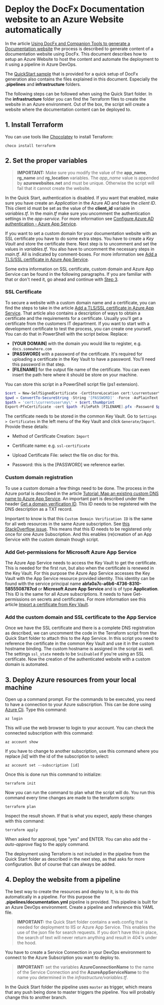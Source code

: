 # Deploy the DocFx Documentation website to an Azure Website automatically

In the article [Using DocFx and Companion Tools to generate a Documentation website](using-docfx-and-tools.md) the process is described to generate content of a documentation website using DocFx. This document describes how to setup an Azure Website to host the content and automate the deployment to it using a pipeline in Azure DevOps.

The [QuickStart sample](https://github.com/mtirionMSFT/DocFxQuickStart) that is provided for a quick setup of DocFx generation also contains the files explained in this document. Especially the **.pipelines** and **infrastructure** folders.

The following steps can be followed when using the Quick Start folder. In the **infrastructure** folder you can find the Terraform files to create the website in an Azure environment. Out of the box, the script will create a website where the documentation content can be deployed to.

## 1. Install Terraform

You can use tools like [Chocolatey](https://chocolatey.org/) to install Terraform:

```shell
choco install terraform
```

## 2. Set the proper variables

> **IMPORTANT:** Make sure you modify the value of the **app_name**, **rg_name** and **rg_location** variables. The *app_name* value is appended by **azurewebsites.net** and must be unique. Otherwise the script will fail that it cannot create the website.

In the Quick Start, authentication is disabled. If you want that enabled, make sure you have create an *Application* in the Azure AD and have the *client ID*. This client id must be set as the value of the **client_id** variable in *variables.tf*. In the *main.tf* make sure you uncomment the authentication settings in the *app-service*. For more information see [Configure Azure AD authentication - Azure App Service](https://learn.microsoft.com/en-us/azure/app-service/configure-authentication-provider-aad).

If you want to set a custom domain for your documentation website with an SSL certificate you have to do some extra steps. You have to create a *Key Vault* and store the certificate there. Next step is to uncomment and set the values in *variables.tf*. You also have to uncomment the necessary steps in *main.tf*. All is indicated by comment-boxes. For more information see [Add a TLS/SSL certificate in Azure App Service](https://learn.microsoft.com/en-us/azure/app-service/configure-ssl-certificate).

Some extra information on SSL certificate, custom domain and Azure App Service can be found in the following paragraphs. If you are familiar with that or don't need it, go ahead and continue with [Step 3](#3-deploy-azure-resources-from-your-local-machine).

### SSL Certificate

To secure a website with a custom domain name and a certificate, you can find the steps to take in the article [Add a TLS/SSL certificate in Azure App Service](https://learn.microsoft.com/en-us/azure/app-service/configure-ssl-certificate). That article also contains a description of ways to obtain a certificate and the requirements for a certificate. Usually you'll get a certificate from the customers IT department. If you want to start with a development certificate to test the process, you can create one yourself. You can do that in PowerShell with the script below. Replace:

* **[YOUR DOMAIN]** with the domain you would like to register, e.g. `docs.somewhere.com`
* **[PASSWORD]** with a password of the certificate. It's required for uploading a certificate in the Key Vault to have a password. You'll need this password in that step.
* **[FILENAME]** for the output file name of the certificate. You can even insert the path here where it should be store on your machine.

You can store this script in a PowerShell script file (ps1 extension).

```powershell
$cert = New-SelfSignedCertificate -CertStoreLocation cert:\currentuser\my -Subject "cn=[YOUR DOMAIN]" -DnsName "[YOUR DOMAIN]"
$pwd = ConvertTo-SecureString -String '[PASSWORD]' -Force -AsPlainText
$path = 'cert:\currentuser\my\' + $cert.thumbprint
Export-PfxCertificate -cert $path -FilePath [FILENAME].pfx -Password $pwd
```

The certificate needs to be stored in the common Key Vault. Go to `Settings > Certificates` in the left menu of the Key Vault and click `Generate/Import`. Provide these details:

* Method of Certificate Creation: `Import`

* Certificate name: e.g. `ssl-certificate`

* Upload Certificate File: select the file on disc for this.

* Password: this is the [PASSWORD] we reference earlier.

### Custom domain registration

To use a custom domain a few things need to be done. The process in the Azure portal is described in the article [Tutorial: Map an existing custom DNS name to Azure App Service](https://learn.microsoft.com/en-us/azure/app-service/app-service-web-tutorial-custom-domain). An important part is described under the header [Get a domain verification ID](https://learn.microsoft.com/en-us/azure/app-service/app-service-web-tutorial-custom-domain#get-a-domain-verification-id). This ID needs to be registered with the DNS description as a TXT record.

Important to know is that this `Custom Domain Verification ID` is the same for all web resources in the same Azure subscription. See [this StackOverflow issue](https://stackoverflow.com/questions/64309200/is-the-custom-domain-verification-shared-across-an-azure-subscription). This means that this ID needs to be registered only once for one Azure Subscription. And this enables (re)creation of an App Service with the custom domain though script.

### Add Get-permissions for Microsoft Azure App Service

The Azure App Service needs to access the Key Vault to get the certificate. This is needed for the first run, but also when the certificate is renewed in the Key Vault. For this purpose the Azure App Service accesses the Key Vault with the App Service resource provided identity. This identity can be found with the service principal name **abfa0a7c-a6b6-4736-8310-5855508787cd** or **Microsoft Azure App Service** and is of type **Application**. This ID is the same for all Azure subscriptions. It needs to have Get-permissions on secrets and certificates. For more information see this article [Import a certificate from Key Vault](https://learn.microsoft.com/en-us/azure/app-service/configure-ssl-certificate#import-a-certificate-from-key-vault).

### Add the custom domain and SSL certificate to the App Service

Once we have the SSL certificate and there is a complete DNS registration as described, we can uncomment the code in the Terraform script from the Quick Start folder to attach this to the App Service. In this script you need to reference the certificate in the common Key Vault and use it in the custom hostname binding. The custom hostname is assigned in the script as well. The settings `ssl_state` needs to be `SniEnabled` if you're using an SSL certificate. Now the creation of the authenticated website with a custom domain is automated.

## 3. Deploy Azure resources from your local machine

Open up a command prompt. For the commands to be executed, you need to have a connection to your Azure subscription. This can be done using [Azure Cli](https://learn.microsoft.com/en-us/cli/azure/install-azure-cli-windows?tabs=azure-cli). Type this command:

```shell
az login
```

This will use the web browser to login to your account. You can check the connected subscription with this command:

```shell
az account show
```

If you have to change to another subscription, use this command where you replace *[id]* with the id of the subscription to select:

```shell
az account set --subscription [id]
```

Once this is done run this command to initialize:

```shell
terraform init
```

Now you can run the command to plan what the script will do. You run this command every time changes are made to the terraform scripts:

```shell
terraform plan
```

Inspect the result shown. If that is what you expect, apply these changes with this command:

```shell
terraform apply
```

When asked for approval, type "yes" and ENTER. You can also add the *-auto-approve* flag to the apply command.

The deployment using Terraform is not included in the pipeline from the Quick Start folder as described in the next step, as that asks for more configuration. But of course that can always be added.

## 4. Deploy the website from a pipeline

The best way to create the resources and deploy to it, is to do this automatically in a pipeline. For this purpose the **.pipelines/documentation.yml** pipeline is provided. This pipeline is built for an Azure DevOps environment. Create a pipeline and reference this YAML file.

> **IMPORTANT:** the Quick Start folder contains a web.config that is needed for deployment to IIS or Azure App Service. This enables the use of the json file for search requests. If you don't have this in place, the search of text will never return anything and result in 404's under the hood.

You have to create a Service Connection in your DevOps environment to connect to the Azure Subscription you want to deploy to.

> **IMPORTANT:** set the variables **AzureConnectionName** to the name of the Service Connection and the **AzureAppServiceName** to the name you determined in the *infrastructure/variables.tf*.

In the Quick Start folder the pipeline uses `master` as trigger, which means that any push being done to master triggers the pipeline. You will probably change this to another branch.
